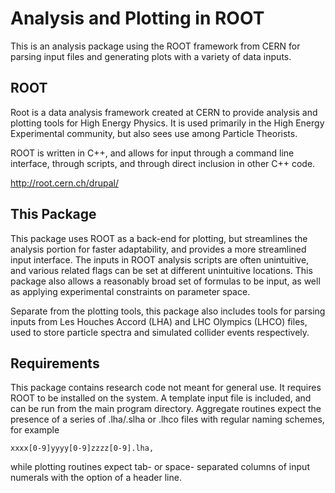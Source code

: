 # Analysis and Plotting in ROOT
This is an analysis package using the ROOT framework from CERN for parsing input files and generating plots with a variety of data inputs.

## ROOT
Root is a data analysis framework created at CERN to provide analysis and plotting tools for High Energy Physics.  It is used primarily in the High Energy Experimental community, but also sees use among Particle Theorists.

ROOT is written in C++, and allows for input through a command line interface, through scripts, and through direct inclusion in other C++ code.

http://root.cern.ch/drupal/

## This Package
This package uses ROOT as a back-end for plotting, but streamlines the analysis portion for faster adaptability, and provides a more streamlined input interface.  The inputs in ROOT analysis scripts are often unintuitive, and various related flags can be set at different unintuitive locations.  This package also allows a reasonably broad set of formulas to be input, as well as applying experimental constraints on parameter space.

Separate from the plotting tools, this package also includes tools for parsing inputs from Les Houches Accord (LHA) and LHC Olympics (LHCO) files, used to store particle spectra and simulated collider events respectively.

## Requirements
This package contains research code not meant for general use.  It requires ROOT to be installed on the system.  A template input file is included, and can be run from the main program directory.  Aggregate routines expect the presence of a series of .lha/.slha or .lhco files with regular naming schemes, for example

    xxxx[0-9]yyyy[0-9]zzzz[0-9].lha,

while plotting routines expect tab- or space- separated columns of input numerals with the option of a header line.

